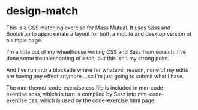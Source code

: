 # design-match

This is a CSS matching exercise for Mass Mutual. It uses Sass and Bootstrap to approximate a layout for both a mobile and desktop version of a simple page.

I'm a little out of my wheelhouse writing CSS and Sass from scratch. I've done some troubleshooting of each, but this isn't my strong point.

And I've run into a blockade where for whatever reason, none of my edits are having any effect anymore... so I'm just going to submit what I have. 

The mm-theme/_code-exercise.css file is included in mm-code-exercise.scss, which in turn is compiled by Sass into mm-code-exercise.css, which is used by the code-exercise.html page.

